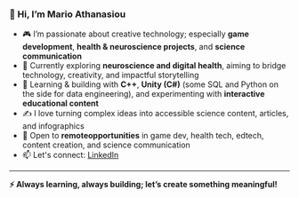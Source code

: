 ### 👋 Hi, I’m Mario Athanasiou  

- 🎮 I’m passionate about creative technology; especially **game development**, **health & neuroscience projects**, and **science communication**  
- 🧠 Currently exploring **neuroscience and digital health**, aiming to bridge technology, creativity, and impactful storytelling  
- 🌱 Learning & building with **C++**, **Unity (C#)** (some SQL and Python on the side for data engineering), and experimenting with **interactive educational content**  
- ✍️ I love turning complex ideas into accessible science content, articles, and infographics  
- 🚀 Open to **remoteopportunities** in game dev, health tech, edtech, content creation, and science communication  
- 📫 Let's connect: [LinkedIn](https://www.linkedin.com/in/mario-athanasiou/)  

---  
**⚡️ Always learning, always building; let’s create something meaningful!**  

<!---
marioathan99/marioathan99 is a ✨ special ✨ repository because its `README.md` (this file) appears on your GitHub profile.
You can click the Preview link to take a look at your changes.
--->
